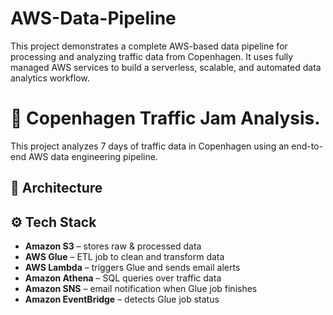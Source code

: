 # AWS-Data-Pipeline
This project demonstrates a complete AWS-based data pipeline for processing and analyzing traffic data from Copenhagen. 
It uses fully managed AWS services to build a serverless, scalable, and automated data analytics workflow.


# 🚦 Copenhagen Traffic Jam Analysis.

This project analyzes 7 days of traffic data in Copenhagen using an end-to-end AWS data engineering pipeline.

## 🧱 Architecture



## ⚙️ Tech Stack

- **Amazon S3** – stores raw & processed data
- **AWS Glue** – ETL job to clean and transform data
- **AWS Lambda** – triggers Glue and sends email alerts
- **Amazon Athena** – SQL queries over traffic data
- **Amazon SNS** – email notification when Glue job finishes
- **Amazon EventBridge** – detects Glue job status




